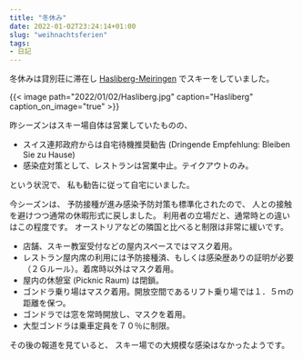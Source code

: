 ```yaml
---
title: "冬休み"
date: 2022-01-02T23:24:14+01:00
slug: "weihnachtsferien"
tags:
- 日記
---
```

冬休みは貸別荘に滞在し [Hasliberg-Meiringen](https://www.meiringen-hasliberg.ch/) でスキーをしていました。

{{< image
    path="2022/01/02/Hasliberg.jpg"
    caption="Hasliberg"
    caption_on_image="true" >}}

昨シーズンはスキー場自体は営業していたものの、

* スイス連邦政府からは自宅待機推奨勧告 (Dringende Empfehlung: Bleiben Sie zu Hause)
* 感染症対策として、レストランは営業中止。テイクアウトのみ。

という状況で、
私も勧告に従って自宅にいました。

今シーズンは、
予防接種が進み感染予防対策も標準化されたので、
人との接触を避けつつ通常の休暇形式に戻しました。
利用者の立場だと、通常時との違いはこの程度です。
オーストリアなどの隣国と比べると制限は非常に緩いです。

- 店舗、スキー教室受付などの屋内スペースではマスク着用。
- レストラン屋内席の利用には予防接種済、もしくは感染歴ありの証明が必要（２Ｇルール）。着席時以外はマスク着用。
- 屋内の休憩室 (Picknic Raum) は閉鎖。
- ゴンドラ乗り場はマスク着用。開放空間であるリフト乗り場では１．５ｍの距離を保つ。
- ゴンドラでは窓を常時開放し、マスクを着用。
- 大型ゴンドラは乗車定員を７０％に制限。

その後の報道を見ていると、
スキー場での大規模な感染はなかったようです。

